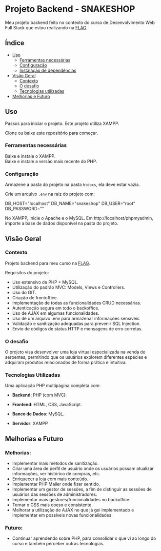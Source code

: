 # Projeto Backend - SNAKESHOP

Meu projeto backend feito no contexto do curso de Desenvolvimento Web Full Stack que estou realizando na [FLAG](https://flag.pt/curso/full-stack-web-developer).

## Índice

- [Uso](#uso) 
  - [Ferramentas necessárias](#ferramentas-necessárias) 
  - [Configuração](#configuração) 
  - [Instalação de dependências](#instalação-de-dependências)
- [Visão Geral](#visão-geral)
  - [Contexto](#contexto)
  - [O desafio](#o-desafio)
  - [Tecnologias utilizadas](#tecnologias-utilizadas) 
- [Melhorias e Futuro](#melhorias-e-futuro)

## Uso

Passos para iniciar o projeto. 
Este projeto utiliza XAMPP.

Clone ou baixe este repositório para começar.

### Ferramentas necessárias

Baixe e instale o XAMPP.  
Baixe e instale a versão mais recente do PHP.

### Configuração

Armazene a pasta do projeto na pasta `htdocs`, ela deve estar vazia.

Crie um arquivo `.env` na raiz do projeto com:

DB_HOST="localhost"
DB_NAME="snakeshop"
DB_USER="root"
DB_PASSWORD=""

No XAMPP, inicie o Apache e o MySQL. 
Em http://localhost/phpmyadmin, importe a base de dados disponível na pasta do projeto.

## Visão Geral

### Contexto

Projeto backend para meu curso na [FLAG](https://flag.pt/curso/full-stack-web-developer).

Requisitos do projeto:

- Uso extensivo de PHP + MySQL.
- Utilização do padrão MVC: Models, Views e Controllers.
- Uso do GIT.
- Criação de frontoffice.
- Implementação de todas as funcionalidades CRUD necessárias.
- Autenticação segura em todo o backoffice.
- Uso de AJAX em algumas funcionalidades.
- Uso de um arquivo .env para armazenar informações sensíveis.
- Validação e sanitização adequadas para prevenir SQL Injection.
- Envio de códigos de status HTTP e mensagens de erro corretas.

### O desafio

O projeto visa desenvolver uma loja virtual especializada na venda de serpentes, permitindo que os usuários explorem diferentes espécies e adquiram produtos relacionados de forma prática e intuitiva.

### Tecnologias Utilizadas

Uma aplicação PHP multipágina completa com:

- **Backend**: PHP (com MVC).

- **Frontend**: HTML, CSS, JavaScript.

- **Banco de Dados**: MySQL.

- **Servidor**: XAMPP

## Melhorias e Futuro

### Melhorias:

- Implementar mais métodos de sanitização.
- Criar uma área de perfil de usuário onde os usuários possam atualizar informações, ver histórico de compras, etc.
- Enriquecer a loja com mais conteúdo.
- Implementar PHP Mailer onde fizer sentido.
- Implementar um gestor de sessões, a fim de distinguir as sessões de usuários das sessões de administradores.
- Implementar mais gestores/funcionalidades no backoffice.
- Tornar o CSS mais coeso e consistente.
- Melhorar a utilização de AJAX no que já goi implementado e implementar em possíveis novas funcionalidades.

### Futuro:

- Continuar aprendendo sobre PHP, para consolidar o que vi ao longo do curso e também perceber outras tecnologias. 
